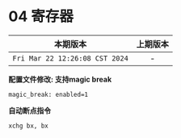 # 04 寄存器

|本期版本|上期版本
|:---:|:---:
`Fri Mar 22 12:26:08 CST 2024` | -

**配置文件修改: 支持magic break**

```
magic_break: enabled=1
```

**自动断点指令**

```
xchg bx, bx
```